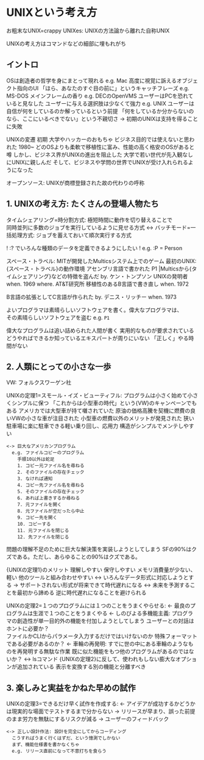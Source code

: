 # UNIXという考え方

  お粗末なUNIX=crappy UNIXes: UNIXの方法論から離れた自称UNIX

  UNIXの考え方はコマンドなどの細部に埋もれがち

## イントロ
  OSは創造者の哲学を身にまとって現れる
    e.g. Mac
      高度に視覚に訴えるオブジェクト指向のUI
      「ほら、あなたのすぐ目の前に」というキャッチフレーズ
    e.g. MS-DOS
      メインフレームの香り
    e.g. DECのOpenVMS
      ユーザーはPCを恐れていると見なした
      ユーザーに与える選択肢は少なくて強力
    e.g. UNIX
      ユーザーは自信が何をしているのか解っているという前提
      「何をしているか分からないのなら、ここにいるべきでない」という不親切さ
        -> 初期のUNIXは支持を得ることに失敗

  UNIXの変遷
    初期
      大学やハッカーのおもちゃ
      ビジネス目的では使えないと思われた
    1980~
      どのOSよりも柔軟で移植性に富み、性能の高く格安のOSがあると噂
      しかし、ビジネス界がUNIXの進出を阻止した
      大学で若い世代が先入観なしにUNIXに親しんだ
      そして、ビジネスや学問の世界でUNIXが受け入れられるようになった

  オープンソース: UNIXが商標登録された故の代わりの呼称

## 1. UNIXの考え方: たくさんの登場人物たち

  タイムシェアリング=時分割方式: 極短時間に動作を切り替えることで\
    同時並列に多数のジョブを実行しているように見せる方式
    <-> バッチモード=一括処理方式: ジョブを蓄えておいて順次実行する方式


  ! :? でいろんな種類のデータを定義できるようにしたい
  !   e.g. :P = Person

  スペース・トラベル: MITが開発したMulticsシステム上でのゲーム
  最初のUNIX: {スペース・トラベル}の動作環境
    アセンブリ言語で書かれた
    P1 |Multicsから{タイムシェアリング}などの特徴を盗んだ
    by. ケン・トンプソン
      UNIXの発明者
    when. 1969
    where. AT&T研究所
    移植性のあるB言語で書き直し
      when. 1972

  B言語の拡張としてC言語が作られた
    by. デニス・リッチー
    when. 1973

  よいプログラマは素晴らしいソフトウェアを書く。偉大なプログラマは、\
    その素晴らしいソフトウェアを盗む
    e.g. `P1`

  偉大なプログラムは追い詰められた人間が書く
    実用的なものが要求されている
    どうやればできるか知っているエキスパートが周りにいない
    「正しく」やる時間がない

## 2. 人類にとっての小さな一歩
  VW: フォルクスワーゲン社

  UNIXの定理1=スモール・イズ・ビューティフル: プログラムは小さく始めて小さくシンプルに保つ
    「これからは小型車の時代」という{VW}のキャンペーンでもある
      アメリカでは大型車が持て囃されていた
      原油の価格高騰を契機に燃費の良いVWの小さな車が注目された
      小型車の燃費以外のメリットが発見された
        狭い駐車場に楽に駐車できる軽い乗り回し、応用力
        構造がシンプルでメンテしやすい

    <-> 巨大なアメリカンプログラム
      e.g. ファイルコピーのプログラム
        手順10以外は蛇足
        1. コピー元ファイル名を尋ねる
        2. そのファイルの存在チェック
        3. なければ通知
        4. コピー先ファイル名を尋ねる
        5. そのファイルの存在チェック
        6. あれば上書きするか尋ねる
        7. 元ファイルを開く
        8. 元ファイルが空だったら中止
        9. コピー先を開く
        10. コピーする
        11. 元ファイルを閉じる
        12. 先ファイルを閉じる

  問題の理解不足のために巨大な解決策を実装しようとしてしまう
  SFの90%はクズである。ただし、あらゆることの90%はクズである。

  {UNIXの定理1}のメリット
    理解しやすい
    保守しやすい
    メモリ消費量が少ない、軽い
    他のツールと組み合わせやすい
      <-> いろんなデータ形式に対応しようとする
        -> サポートされない形式が将来できて時代遅れになる
        <-> 未来を予測することを最初から諦める
          逆に時代遅れになることを避けられる

  UNIXの定理2=１つのプログラムには１つのことをうまくやらせる:
    <- 最良のプログラムは生涯で１つのことをうまくやる
    <- しのびよる多機能主義:
      プログラマの創造性が単一目的外の機能を付加しようとしてしまう
        ユーザーとの対話はホントに必要か？\
          ファイルかCLIからパラメータ入力するだけではいけないのか
        特殊フォーマットである必要があるのか？
    <- 車輪の再発明: すでに世の中にある車輪のようなものを再発明する無駄な作業
        既に似た機能をもつ他のプログラムがあるのではないか？
    <-> lsコマンド
      {UNIXの定理2}に反して、使われもしない膨大なオプションが追加されている
      表示を変換する別の機能と分離すべき

## 3. 楽しみと実益をかねた早めの試作

  UNIXの定理3=できるだけ早く試作を作成する:
    <- アイデアが成功するかどうかは現実的な場面でテストするまで分からない
    -> リリースが早まり、誤った前提のまま労力を無駄にするリスクが減る
    -> ユーザーのフィードバック

    <-> 正しい設計作法: 設計を完全にしてからコーディング
      こうすればうまく行くはずだ、という憶測でしかない
      まず、機能仕様書を書かなくちゃ
      e.g. リリース直前になって不意打ちを食らう








